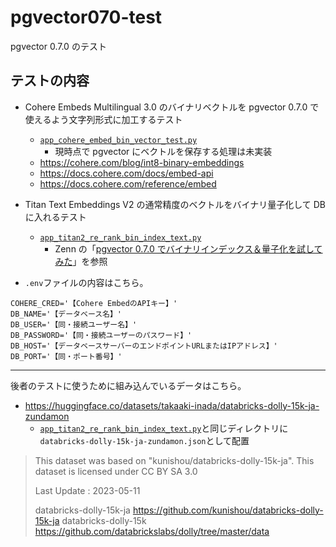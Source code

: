 # pgvector070-test

pgvector 0.7.0 のテスト

## テストの内容

- Cohere Embeds Multilingual 3.0 のバイナリベクトルを pgvector 0.7.0 で使えるよう文字列形式に加工するテスト

  - [`app_cohere_embed_bin_vector_test.py`](app_cohere_embed_bin_vector_test.py)
    - 現時点で pgvector にベクトルを保存する処理は未実装
  - https://cohere.com/blog/int8-binary-embeddings
  - https://docs.cohere.com/docs/embed-api
  - https://docs.cohere.com/reference/embed

- Titan Text Embeddings V2 の通常精度のベクトルをバイナリ量子化して DB に入れるテスト

  - [`app_titan2_re_rank_bin_index_text.py`](app_titan2_re_rank_bin_index_text.py)
    - Zenn の「[pgvector 0.7.0 でバイナリインデックス＆量子化を試してみた](https://zenn.dev/hmatsu47/articles/pgvector070-binaryvector)」を参照

- `.env`ファイルの内容はこちら。

```
COHERE_CRED='【Cohere EmbedのAPIキー】'
DB_NAME='【データベース名】'
DB_USER='【同・接続ユーザー名】'
DB_PASSWORD='【同・接続ユーザーのパスワード】'
DB_HOST='【データベースサーバーのエンドポイントURLまたはIPアドレス】'
DB_PORT='【同・ポート番号】'
```

---

後者のテストに使うために組み込んでいるデータはこちら。

- https://huggingface.co/datasets/takaaki-inada/databricks-dolly-15k-ja-zundamon
  - [`app_titan2_re_rank_bin_index_text.py`](app_titan2_re_rank_bin_index_text.py)と同じディレクトリに`databricks-dolly-15k-ja-zundamon.json`として配置

> This dataset was based on "kunishou/databricks-dolly-15k-ja". This dataset is licensed under CC BY SA 3.0
>
> Last Update : 2023-05-11
>
> databricks-dolly-15k-ja
> https://github.com/kunishou/databricks-dolly-15k-ja
> databricks-dolly-15k
> https://github.com/databrickslabs/dolly/tree/master/data
